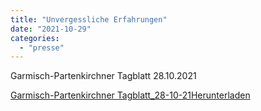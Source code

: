 ```yaml
---
title: "Unvergessliche Erfahrungen"
date: "2021-10-29"
categories: 
  - "presse"
---
```


Garmisch-Partenkirchner Tagblatt 28.10.2021

[Garmisch-Partenkirchner Tagblatt\_28-10-21](https://volksschule-partenkirchen.de/wp-content/uploads/Garmisch-Partenkirchner-Tagblatt_28-10-21.pdf)[Herunterladen](https://volksschule-partenkirchen.de/wp-content/uploads/Garmisch-Partenkirchner-Tagblatt_28-10-21.pdf)
